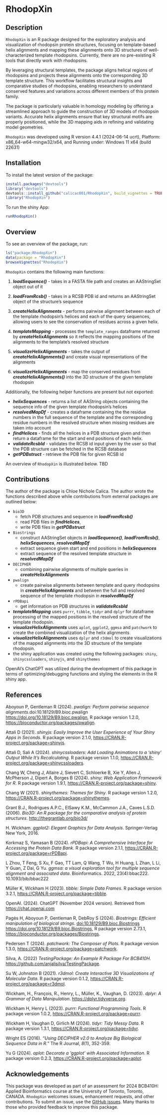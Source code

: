 
<!-- README.md is generated from README.Rmd. Please edit that file -->

# RhodopXin

## Description

`RhodopXin` is an R package designed for the exploratory analysis and
visualization of rhodopsin protein structures, focusing on
template-based helix alignments and mapping these alignments onto 3D
structures of well-characterized template rhodopsins. Currently, there
are no pre-existing R tools that directly work with rhodopsins.

By leveraging structural templates, the package aligns helical regions
of rhodopsins and projects these alignments onto the corresponding 3D
template structure. This workflow facilitates structural insights and
comparative studies of rhodopsins, enabling researchers to understand
conserved features and variations across different members of this
protein family.

The package is particularly valuable in homology modeling by offering a
streamlined approach to guide the construction of 3D models of rhodopsin
variants. Accurate helix alignments ensure that key structural motifs
are properly positioned, while the 3D mapping aids in refining and
validating model geometries.

`RhodopXin` was developed using R version 4.4.1 (2024-06-14 ucrt),
Platform: x86_64-w64-mingw32/x64, and Running under: Windows 11 x64
(build 22631)

## Installation

To install the latest version of the package:

``` r
install.packages("devtools")
library("devtools")
devtools::install_github("calicac001/RhodopXin", build_vignettes = TRUE)
library("RhodopXin")
```

To run the shiny App:

``` r
runRhodopXin()
```

## Overview

To see an overview of the package, run:

``` r
ls("package:RhodopXin")
data(package = "RhodopXin") 
browseVignettes("RhodopXin")
```

`RhodopXin` contains the following main functions:

1.  ***loadSequence()*** - takes in a FASTA file path and creates an
    AAStringSet object out of it

2.  ***loadFromRcsb()*** - takes in a RCSB PDB id and returns an
    AAStringSet object of the structure’s sequence

3.  ***createHelixAlignments*** - performs pairwise alignment between
    each of the template rhodopsin’s helices and each of the query
    sequences, allowing users to see the conservation of residues across
    a given helix.

4.  ***templateMapping*** - processes the `template_ranges` dataframe
    returned by ***createHelixAlignments*** so it reflects the mapping
    positions of the alignments to the template’s resolved structure

5.  ***visualizeHelixAlignments*** - takes the output of
    ***createHelixAlignments()*** and create visual representations of
    the alignments

6.  ***visualizeHelixAlignments*** - map the conserved residues from
    ***createHelixAlignments()*** into the 3D structure of the given
    template rhodopsin

Additionally, the following helper functions are present but not
exported:

- ***helixSequences*** - returns a list of AAString objects containing
  the sequence info of the given template rhodopsin’s helices
- ***resolvedMapDf*** - creates a dataframe containing the the residue
  numbers in the full sequence of the template and the corresponding
  residue numbers in the resolved structure when missing residues are
  taken into account
- ***findHelices*** - finds all the helices in a PDB structure given and
  then return a dataframe for the start and end positions of each helix.
- ***validateRcsbId*** - validates the RCSB id input given by the user
  so that the PDB structure can be fetched in the RCSB database
- ***getPDBstruct*** - retrieve the PDB file for given RCSB id

An overview of `RhodopXin` is illustrated below. TBD

## Contributions

The author of the package is Chloe Nichole Calica. The author wrote the
functions described above while contributions from external packages are
outlined below:

- `bio3D`
  - fetch PDB structures and sequence in ***loadFromRcsb()***
  - read PDB files in ***findHelices***,  
  - write PDB files in ***getPDBstruct***
- `Biostrings`
  - construct AAStringSet objects in ***loadSequence()***,
    ***loadFromRcsb()***, ***helixSequences***, ***resolvedMapDf***
  - extract sequence given start and end positions in
    ***helixSequences***
  - extract sequence of the resolved template structure in
    ***resolvedMapDf***
- `DECIPHER`
  - combining pairwise alignments of multiple queries in
    ***createHelixAlignments***
- `pwalign`
  - create pairwise alignments between template and query rhodopsins in
    ***createHelixAlignments*** and between the full and resolved
    sequence of the template rhodopsin in ***resolvedMapDf***
- `rPDBapi`
  - get information on PDB structures in ***validateRcsbId***
- ***templateMapping*** uses `purrr`, `tibble`, `tidyr` and `dplyr` for
  dataframe processing of the mapped positions in the resolved structure
  of the template rhodopsin.
- ***visualizeHelixAlignments*** uses `aplot`, `ggplot2`, `ggmsa` and
  `patchwork` to create the combined visualization of the helix
  alignments
- ***visualizeHelixAlignments*** uses `dplyr` and `r3dmol` to create
  visualizations of the mapped alignments into the 3D structure of the
  template rhodopsin.
- the shiny application was created using the following packages:
  `shiny`, `shinycssloaders`, `shinyjs`, and `shinythemes`

OpenAI’s ChatGPT was utilized during the development of this package in
terms of optimizing/debugging functions and styling the elements in the
R shiny app.

## References

Aboyoun P, Gentleman R (2024). *pwalign: Perform pairwise sequence
alignments*.doi:10.18129/B9.bioc.pwalign
<https://doi.org/10.18129/B9.bioc.pwalign>, R package version 1.2.0,
<https://bioconductor.org/packages/pwalign>.

Attali D (2021). *shinyjs: Easily Improve the User Experience of Your
Shiny Apps in Seconds*. R package version 2.1.0,
<https://CRAN.R-project.org/package=shinyjs>.

Attali D, Sali A (2024). *shinycssloaders: Add Loading Animations to a
‘shiny’ Output While It’s Recalculating*. R package version 1.1.0,
<https://CRAN.R-project.org/package=shinycssloaders>.

Chang W, Cheng J, Allaire J, Sievert C, Schloerke B, Xie Y, Allen J,
McPherson J, Dipert A, Borges B (2024). *shiny: Web Application
Framework for R*. R package version 1.9.1,
<https://CRAN.R-project.org/package=shiny>.

Chang W (2021). *shinythemes: Themes for Shiny*. R package version
1.2.0, <https://CRAN.R-project.org/package=shinythemes>.

Grant B.J., Rodrigues A.P.C., ElSawy K.M., McCammon J.A., Caves L.S.D.
(2006). *Bio3D: An R package for the comparative analysis of protein
structures*. <http://thegrantlab.org/bio3d/>

H. Wickham. *ggplot2: Elegant Graphics for Data Analysis*.
Springer-Verlag New York, 2016.

Korkmaz S, Yamasan B (2024). *rPDBapi: A Comprehensive Interface for
Accessing the Protein Data Bank*. R package version 2.1.1,
<https://CRAN.R-project.org/package=rPDBapi>.

L Zhou, T Feng, S Xu, F Gao, TT Lam, Q Wang, T Wu, H Huang, L Zhan, L
Li, Y Guan, Z Dai, G Yu. *ggmsa: a visual exploration tool for multiple
sequence alignment and associated data*. Bioinformatics. 2022,
23(4):bbac222. 10.1093/bib/bbac222

Müller K, Wickham H (2023). *tibble: Simple Data Frames*. R package
version 3.2.1, <https://CRAN.R-project.org/package=tibble>.

OpenAI. (2024). ChatGPT (November 2024 version). Retrieved from
<https://chat.openai.com>

Pagès H, Aboyoun P, Gentleman R, DebRoy S (2024). *Biostrings: Efficient
manipulation of biological strings*. <doi:10.18129/B9.bioc.Biostrings>
<https://doi.org/10.18129/B9.bioc.Biostrings>, R package version 2.73.1,
<https://bioconductor.org/packages/Biostrings>.

Pedersen T (2024). *patchwork: The Composer of Plots*. R package version
1.3.0, <https://CRAN.R-project.org/package=patchwork>.

Silva, A. (2022) *TestingPackage: An Example R Package For BCB410H*.
<https://github.com/anjalisilva/TestingPackage>.

Su W, Johnston B (2021). *r3dmol: Create Interactive 3D Visualizations
of Molecular Data*. R package version 0.1.2,
<https://CRAN.R-project.org/package=r3dmol>.

Wickham, H., François, R., Henry, L., Müller, K., Vaughan, D. (2023).
*dplyr: A Grammar of Data Manipulation*. <https://dplyr.tidyverse.org>.

Wickham H, Henry L (2023). *purrr: Functional Programming Tools*. R
package version 1.0.2, <https://CRAN.R-project.org/package=purrr>.

Wickham H, Vaughan D, Girlich M (2024). *tidyr: Tidy Messy Data*. R
package version 1.3.1, <https://CRAN.R-project.org/package=tidyr>.

Wright ES (2016). *“Using DECIPHER v2.0 to Analyze Big Biological
Sequence Data in R.”* The R Journal, *8*(1), 352-359.

Yu G (2024). *aplot: Decorate a ‘ggplot’ with Associated Information*. R
package version 0.2.3, <https://CRAN.R-project.org/package=aplot>.

## Acknowledgements

This package was developed as part of an assessment for 2024 BCB410H:
Applied Bioinformatics course at the University of Toronto, Toronto,
CANADA. `RhodopXin` welcomes issues, enhancement requests, and other
contributions. To submit an issue, use the [GitHub
issues](https://github.com/calicac001/RhodopXin/issues). Many thanks to
those who provided feedback to improve this package.
